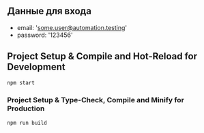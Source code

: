 ## Данные для входа

- email: 'some.user@automation.testing'
- password: '123456'

## Project Setup & Compile and Hot-Reload for Development

```sh
npm start
```

### Project Setup & Type-Check, Compile and Minify for Production

```sh
npm run build
```
